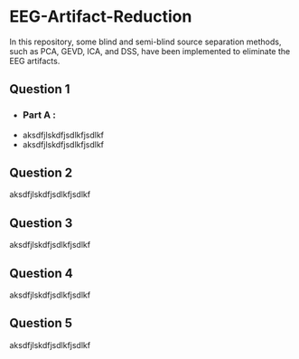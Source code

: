 # EEG-Artifact-Reduction
In this repository, some blind and semi-blind source separation methods, such as PCA, GEVD, ICA, and DSS, have been implemented to eliminate the EEG artifacts.
## Question 1  
- ### Part A : 
- aksdfjlskdfjsdlkfjsdlkf
- aksdfjlskdfjsdlkfjsdlkf
## Question 2  
aksdfjlskdfjsdlkfjsdlkf
## Question 3  
aksdfjlskdfjsdlkfjsdlkf
## Question 4  
aksdfjlskdfjsdlkfjsdlkf
## Question 5  
aksdfjlskdfjsdlkfjsdlkf





